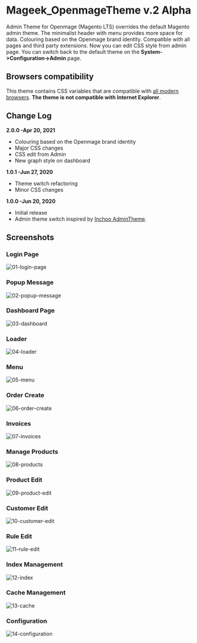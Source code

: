 # Mageek_OpenmageTheme v.2 Alpha
Admin Theme for Openmage (Magento LTS) overrides the default Magento admin theme. The minimalist header with menu provides more space for data. Colouring based on the Openmage brand identity. Compatible with all pages and third party extensions. Now you can edit CSS style from admin page. You can switch back to the default theme on the **System->Configuration->Admin** page.

## Browsers compatibility
This theme contains CSS variables that are compatible with [all modern browsers](https://caniuse.com/#feat=css-variables).
**The theme is not compatible with Internet Explorer**.

## Change Log

**2.0.0 -Apr 20, 2021**
-   Colouring based on the Openmage brand identity
-   Major CSS changes
-   CSS edit from Admin
-   New graph style on dashboard

**1.0.1 -Jun 27, 2020**
-   Theme switch refactoring
-   Minor CSS changes

**1.0.0 -Jun 20, 2020**
-   Initial release
-   Admin theme switch inspired by [Inchoo AdminTheme](https://github.com/ajzele/Inchoo_AdminTheme).

## Screenshots

### Login Page
![01-login-page](https://user-images.githubusercontent.com/1067045/115308795-96e38d80-a16b-11eb-997d-4e3509238f54.jpg)
### Popup Message
![02-popup-message](https://user-images.githubusercontent.com/1067045/115308835-a95dc700-a16b-11eb-9fb9-38671673d3f8.jpg)
### Dashboard Page
![03-dashboard](https://user-images.githubusercontent.com/1067045/115308861-b4185c00-a16b-11eb-891e-0010e20aa3be.jpg)
### Loader
![04-loader](https://user-images.githubusercontent.com/1067045/115308896-c8f4ef80-a16b-11eb-89f3-3f7d7619f83b.jpg)
### Menu
![05-menu](https://user-images.githubusercontent.com/1067045/115308918-d1e5c100-a16b-11eb-8a6b-d1c56058d0c3.jpg)
### Order Create
![06-order-create](https://user-images.githubusercontent.com/1067045/115309207-3ef95680-a16c-11eb-82ba-362c1430d557.jpg)
### Invoices
![07-invoices](https://user-images.githubusercontent.com/1067045/115309236-491b5500-a16c-11eb-98e3-951fdc38ce06.jpg)
### Manage Products
![08-products](https://user-images.githubusercontent.com/1067045/115309259-4fa9cc80-a16c-11eb-809e-78c1ebd737a4.jpg)
### Product Edit
![09-product-edit](https://user-images.githubusercontent.com/1067045/115309287-57697100-a16c-11eb-8a53-93d5e97c3c5d.jpg)
### Customer Edit
![10-customer-edit](https://user-images.githubusercontent.com/1067045/115309310-5fc1ac00-a16c-11eb-9660-806e73617ae1.jpg)
### Rule Edit
![11-rule-edit](https://user-images.githubusercontent.com/1067045/115309332-68b27d80-a16c-11eb-915e-89542100ee1c.jpg)
### Index Management
![12-index](https://user-images.githubusercontent.com/1067045/115309358-736d1280-a16c-11eb-99be-199e16a65407.jpg)
### Cache Management
![13-cache](https://user-images.githubusercontent.com/1067045/115309375-7cf67a80-a16c-11eb-8165-ef931ece4e57.jpg)
### Configuration
![14-configuration](https://user-images.githubusercontent.com/1067045/115309410-87187900-a16c-11eb-9e05-ac55a686017a.jpg)
